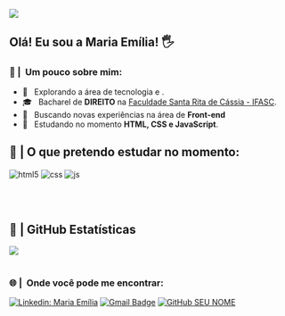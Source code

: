 ![](https://komarev.com/ghpvc/?username=lellismaria&color=006bed)

## Olá! Eu sou a Maria Emília! 🖐️

<h3> 👩 | &nbsp;Um pouco sobre mim: </h3>


- 🤔 &nbsp; Explorando a área de tecnologia e .
- 🎓 &nbsp; Bacharel de **DIREITO** na <a href="https://unifasc.edu.br/">Faculdade Santa Rita de Cássia - IFASC</a>.
- 💼 &nbsp; Buscando novas experiências na área de **Front-end** 
- 🌱 &nbsp; Estudando no momento **HTML, CSS e JavaScript**.
&nbsp;
&nbsp;
&nbsp;
&nbsp;

## 🚀 | O que pretendo estudar no momento: 

<div style="display: inline_block">
  <img align="center" alt="html5" src="https://img.shields.io/badge/HTML5-E34F26?style=for-the-badge&logo=html5&logoColor=white" />
  <img align="center" alt="css" src="https://img.shields.io/badge/CSS3-1572B6?style=for-the-badge&logo=css3&logoColor=white" />
  <img align="center" alt="js" src="https://img.shields.io/badge/JavaScript-F7DF1E?style=for-the-badge&logo=javascript&logoColor=black" />
</div><br/>

&nbsp;

## 🔧 | **GitHub Estatísticas**


<a href="https://github.com/Gurupreet">
  <img align="center" src="https://github-readme-stats.vercel.app/api/top-langs/?username=lellismaria&theme=dracula&hide_langs_below=1" />
</a>
<br/>
&nbsp;

<h3> 🌐 | &nbsp;Onde você pode me encontrar: </h3> 

[![Linkedin: Maria Emília](https://img.shields.io/badge/-lellismaria-blue?style=flat-square&logo=Linkedin&logoColor=white&link=www.linkedin.com/in/lellismaria)](www.linkedin.com/in/lellismaria)
[![Gmail Badge](https://img.shields.io/badge/-meslellis@gmail.com-006bed?style=flat-square&logo=Gmail&logoColor=white&link=mailto:meslellis@gmail.com)](mailto:mesllelis@gmail.com)
[![GitHub SEU NOME]( https://img.shields.io/github/followers/lellismaria?label=follow&style=social)](https://github.com/lellismaria)

